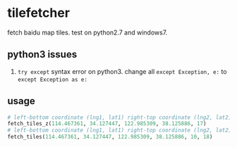 # tilefetcher
fetch baidu map tiles.
test on python2.7 and windows7.

## python3 issues
1. `try except` syntax error on python3. 
change all `except Exception, e:` to `except Exception as e:` 

## usage
``` python
# left-bottom coordinate (lng1, lat1) right-top coordinate (lng2, lat2) zoomlevel(z)
fetch_tiles_z(114.467361, 34.127447, 122.985309, 38.125886, 17)
# left-bottom coordinate (lng1, lat1) right-top coordinate (lng2, lat2) zoomlevel range(z1, z2)
fetch_tiles(114.467361, 34.127447, 122.985309, 38.125886, 10, 18)
```
